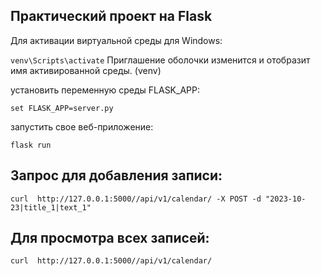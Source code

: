 ## Практический проект на Flask
Для активации виртуальной среды для Windows: 

`venv\Scripts\activate`   Приглашение оболочки изменится и отобразит имя активированной среды. (venv)

установить переменную среды FLASK_APP:

`set FLASK_APP=server.py`

запустить свое веб-приложение:

`flask run`

## Запрос для добавления записи:
`curl  http://127.0.0.1:5000//api/v1/calendar/ -X POST -d "2023-10-23|title_1|text_1"`

## Для просмотра всех записей:
`curl  http://127.0.0.1:5000//api/v1/calendar/`
